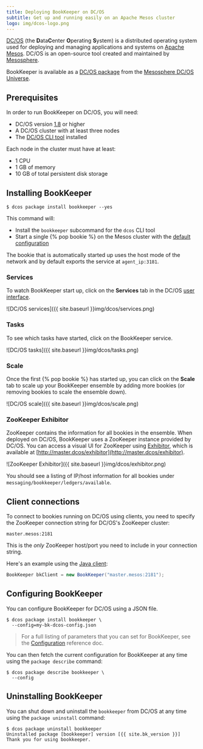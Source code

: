 ```yaml
---
title: Deploying BookKeeper on DC/OS
subtitle: Get up and running easily on an Apache Mesos cluster
logo: img/dcos-logo.png
---
```


[DC/OS](https://dcos.io/) (the <strong>D</strong>ata<strong>C</strong>enter <strong>O</strong>perating <strong>S</strong>ystem) is a distributed operating system used for deploying and managing applications and systems on [Apache Mesos](http://mesos.apache.org/). DC/OS is an open-source tool created and maintained by [Mesosphere](https://mesosphere.com/).

BookKeeper is available as a [DC/OS package](http://universe.dcos.io/#/package/bookkeeper/version/latest) from the [Mesosphere DC/OS Universe](http://universe.dcos.io/#/packages).

## Prerequisites

In order to run BookKeeper on DC/OS, you will need:

* DC/OS version [1.8](https://dcos.io/docs/1.8/) or higher
* A DC/OS cluster with at least three nodes
* The [DC/OS CLI tool](https://dcos.io/docs/1.8/usage/cli/install/) installed

Each node in the cluster must have at least:

* 1 CPU
* 1 GB of memory
* 10 GB of total persistent disk storage

## Installing BookKeeper

```shell
$ dcos package install bookkeeper --yes
```

This command will:

* Install the `bookkeeper` subcommand for the `dcos` CLI tool
* Start a single {% pop bookie %} on the Mesos cluster with the [default configuration](../../reference/config)

The bookie that is automatically started up uses the host mode of the network and by default exports the service at `agent_ip:3181`.

### Services

To watch BookKeeper start up, click on the **Services** tab in the DC/OS [user interface](https://docs.mesosphere.com/latest/gui/).

![DC/OS services]({{ site.baseurl }}img/dcos/services.png)

### Tasks

To see which tasks have started, click on the BookKeeper service.

![DC/OS tasks]({{ site.baseurl }}img/dcos/tasks.png)

### Scale

Once the first {% pop bookie %} has started up, you can click on the **Scale** tab to scale up your BookKeeper ensemble by adding more bookies (or removing bookies to scale the ensemble down).

![DC/OS scale]({{ site.baseurl }}img/dcos/scale.png)

### ZooKeeper Exhibitor

ZooKeeper contains the information for all bookies in the ensemble. When deployed on DC/OS, BookKeeper uses a ZooKeeper instance provided by DC/OS. You can access a visual UI for ZooKeeper using [Exhibitor](https://github.com/soabase/exhibitor/wiki), which is available at [http://master.dcos/exhibitor](http://master.dcos/exhibitor).

![ZooKeeper Exhibitor]({{ site.baseurl }}img/dcos/exhibitor.png)

You should see a listing of IP/host information for all bookies under `messaging/bookkeeper/ledgers/available`.

## Client connections

To connect to bookies running on DC/OS using clients, you need to specify the ZooKeeper connection string for DC/OS's ZooKeeper cluster:

```
master.mesos:2181
```

This is the *only* ZooKeeper host/port you need to include in your connection string.

Here's an example using the [Java client](../../api/ledger-api#the-java-ledger-api-client):

```java
BookKeeper bkClient = new BookKeeper("master.mesos:2181");
```

## Configuring BookKeeper

You can configure BookKeeper for DC/OS using a JSON file.

```shell
$ dcos package install bookkeeper \
  --config=my-bk-dcos-config.json
```

> For a full listing of parameters that you can set for BookKeeper, see the [Configuration](../../reference/config) reference doc.

You can then fetch the current configuration for BookKeeper at any time using the `package describe` command:

```shell
$ dcos package describe bookkeeper \
  --config
```

## Uninstalling BookKeeper

You can shut down and uninstall the `bookkeeper` from DC/OS at any time using the `package uninstall` command:

```shell
$ dcos package uninstall bookkeeper
Uninstalled package [bookkeeper] version [{{ site.bk_version }}]
Thank you for using bookkeeper.
```
